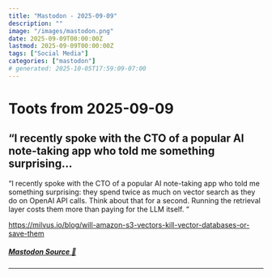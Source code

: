 ```yaml
---
title: "Mastodon - 2025-09-09"
description: ""
image: "/images/mastodon.png"
date: 2025-09-09T00:00:00Z
lastmod: 2025-09-09T00:00:00Z
tags: ["Social Media"]
categories: ["mastodon"]
# generated: 2025-10-05T17:59:09-07:00
---
```


# Toots from 2025-09-09

## “I recently spoke with the CTO of a popular AI note-taking app who told me something surprising...

“I recently spoke with the CTO of a popular AI note-taking app who told me something surprising: they spend twice as much on vector search as they do on OpenAI API calls. Think about that for a second. Running the retrieval layer costs them more than paying for the LLM itself. “

<https://milvus.io/blog/will-amazon-s3-vectors-kill-vector-databases-or-save-them>

##### [Mastodon Source 🐘](https://hachyderm.io/@mweagle/115171951266608036)

---

